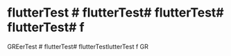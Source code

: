 # flutterTest # flutterTest# flutterTest# flutterTest# f
GREerTest # flutterTest# flutterTestlutterTest f
GR
